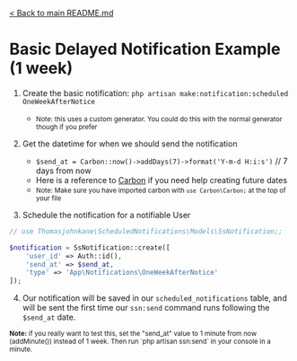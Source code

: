 [< Back to main README.md](../../)
# Basic Delayed Notification Example (1 week)

1. Create the basic notification: `php artisan make:notification:scheduled OneWeekAfterNotice`
    * <small>Note: this uses a custom generator. You could do this with the normal generator though if you prefer</small>

2. Get the datetime for when we should send the notification
    * `$send_at = Carbon::now()->addDays(7)->format('Y-m-d H:i:s')` // 7 days from now
    * Here is a reference to [Carbon][1] if you need help creating future dates
    * <small>Note: Make sure you have imported carbon with `use Carbon\Carbon;` at the top of your file</small>

3. Schedule the notification for a notifiable User
```php
// use Thomasjohnkane\ScheduledNotifications\Models\SsNotification;;

$notification = SsNotification::create([
    'user_id' => Auth::id(),
    'send_at' => $send_at,
    'type' => 'App\Notifications\OneWeekAfterNotice'
]);
```

4. Our notification will be saved in our `scheduled_notifications` table, and will be sent the first time our `ssn:send` command runs following the `$send_at` date.

<small>
    <b>Note:</b> 
    if you really want to test this, set the "send_at" value to 1 minute from now (addMinute()) instead of 1 week. Then run `php artisan ssn:send` in your console in a minute.
</small>

[1]: https://carbon.nesbot.com/docs/ "Carbon"